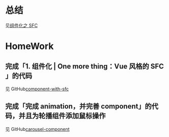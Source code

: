 # 总结
见[组件化之 SFC](https://www.yuque.com/wendraw/fe/component-with-sfc)

# HomeWork
## 完成「1. 组件化 | One more thing：Vue 风格的 SFC 」的代码
见 GitHub[component-with-sfc](https://github.com/wendraw/component-with-sfc)

## 完成「完成 animation，并完善 component」的代码，并且为轮播组件添加鼠标操作
见 GitHub[carousel-component](https://github.com/wendraw/carousel-component)
